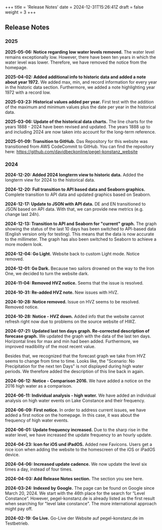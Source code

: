 +++
title = 'Release Notes'
date = 2024-12-31T15:26:41Z
draft = false
weight = 3
+++

## Release Notes

### 2025

**2025-05-06: Notice regarding low water levels removed.**
The water level remains exceptionally low. However, there have been ten years in which the water level was lower. Therefore, we have removed the notice from the homepage.

**2025-04-02: Added additional info to historic data and added a note about year 1972.**
We added max, min, and record information for every year in the historic data section.
Furthermore, we added a note highlighting year 1972 with a record low.

**2025-03-23: Historical values ​​added per year.**
First test with the addition of the maximum and minimum values ​​plus the date per year in the historical data.

**2025-03-06: Update of the historical data charts.**
The line charts for the years 1888 - 2024 have been revised and updated. The years 1888 up to and including 2024 are now taken into account for the long-term reference.

**2025-01-09: Transition to GitHub.**
Das Repository for this website was transitioned from AWS CodeCommit to GitHub. You can find the repository here:
https://github.com/davidbeckonline/pegel-konstanz_website

### 2024

**2024-12-20: Added 2024 longterm view to historic data.**
Added the longterm view for 2024 to the historical data.

**2024-12-20: Full transition to API based data and Seaborn graphics.**
Complete transition to API data and updated graphics based on Seaborn.

**2024-12-17: Update to JSON with API data.**
DE and EN transitioned to JSON based on API data. With that, we can provide new metrics (e.g. change last 24h).

**2024-12-13: Transition to API and Seaborn for "current" graph.**
The graph showing the status of the last 10 days has been switched to API-based data (English version only for testing). This means that the data is now accurate to the millimeter. The graph has also been switched to Seaborn to achieve a more modern look.

**2024-12-04: Go Light.**
Website back to custom Light mode.
Notice removed.

**2024-12-01: Go Dark.**
Because two sailors drowned on the way to the Iron One, we decided to turn the website dark.

**2024-11-04: Removed HVZ notice.**
Seems that the issue is resolved.

**2024-10-31: Re-added HVZ note.**
New issues with HVZ.

**2024-10-28: Notice removed.**
Issue on HVZ seems to be resolved. Removed notice.

**2024-10-28: Notice - HVZ down.**
Added info that the website cannot refresh right now due to problems on the source website of HWZ.

**2024-07-21: Updated last ten days graph. Re-corrected description of forecase graph.**
We updated the graph with the data of the last ten days. Horizontal lines for max and min had been added. Furthermore, we improved readibility of the most recent value.

Besides that, we recognized that the forecast graph we take from HVZ seems to change from time to time. Looks like, the "Scenario: No Precipitation for the next ten Days" is not displayed during high water periods. We therefore added the description of this line back in again.

**2024-06-12: Notice - Comparison 2016.**
We have added a notice on the 2016 high water as a comparison.

**2024-06-11: Individual analysis - high water.**
We have added an individual analysis on high water events on Lake Constance and their frequency.

**2024-06-09: First notice.**
In order to address current issues, we have added a first notice on the homepage. In this case, it was about the frequency of high water events.

**2024-06-01: Update frequency increased.**
Due to the sharp rise in the water level, we have increased the update frequency to an hourly update.

**2024-04-23: Icon for iOS und iPadOS.**
Added new Favicons. Users get a nice icon when adding the website to the homescreen of the iOS or iPadOS device.

**2024-04-06: Increased update cadence.**
We now update the level six times a day, instead of four times.

**2024-04-03: Add Release Notes section.**
The section you see here.

**2024-03-24: Indexed by Google.**
The page can be found on Google since March 20, 2024. We start with the 46th place for the search for “Level Constance”. However, pegel-konstanz.de is already listed as the first result when searching for "level lake constance". The more international approach might pay off.

**2024-02-19: Go Live.**
Go-Live der Website auf pegel-konstanz.de im Testbetrieb.
